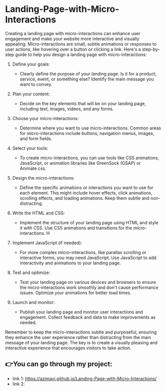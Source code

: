 # Landing-Page-with-Micro-Interactions

Creating a landing page with micro-interactions can enhance user engagement and make your website more interactive and visually appealing. Micro-interactions are small, subtle animations or responses to user actions, like hovering over a button or clicking a link. Here's a step-by-step guide to help you design a landing page with micro-interactions:

1. Define your goals:
   - Clearly define the purpose of your landing page. Is it for a product, service, event, or something else? Identify the main message you want to convey.

2. Plan your content:
   - Decide on the key elements that will be on your landing page, including text, images, videos, and any forms.

3. Choose your micro-interactions:
   - Determine where you want to use micro-interactions. Common areas for micro-interactions include buttons, navigation menus, images, and form fields.

4. Select your tools:
   - To create micro-interactions, you can use tools like CSS animations, JavaScript, or animation libraries like GreenSock (GSAP) or Animate.css.
     
5. Design the micro-interactions:
   - Define the specific animations or interactions you want to use for each element. This might include hover effects, click animations, scrolling effects, and loading animations. Keep them subtle and non-distracting.

6. Write the HTML and CSS:
   - Implement the structure of your landing page using HTML and style it with CSS. Use CSS animations and transitions for the micro-interactions. H

7. Implement JavaScript (if needed):
   - For more complex micro-interactions, like parallax scrolling or interactive forms, you may need JavaScript. Use JavaScript to add interactivity and animations to your landing page.

8. Test and optimize:
   - Test your landing page on various devices and browsers to ensure the micro-interactions work smoothly and don't cause performance issues. Optimize your animations for better load times.

9. Launch and monitor:
    - Publish your landing page and monitor user interactions and engagement. Collect feedback and data to make improvements as needed.

Remember to keep the micro-interactions subtle and purposeful, ensuring they enhance the user experience rather than distracting from the main message of your landing page. The key is to create a visually pleasing and interactive experience that encourages visitors to take action.


## 👉You can go through my project: 
   - link 1: https://azimavi.github.io/Landing-Page-with-Micro-Interactions/
   - link 2:
